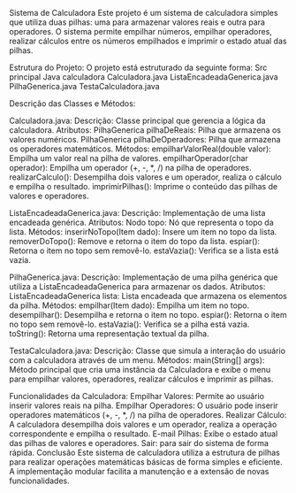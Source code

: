 Sistema de Calculadora
Este projeto é um sistema de calculadora simples que utiliza duas pilhas: uma para armazenar valores reais e outra para operadores. O sistema permite empilhar números, empilhar operadores, realizar cálculos entre os números empilhados e imprimir o estado atual das pilhas.

Estrutura do Projeto: 
O projeto está estruturado da seguinte forma: Src
principal
Java
calculadora
Calculadora.java
ListaEncadeadaGenerica.java
PilhaGenerica.java
TestaCalculadora.java

Descrição das Classes e Métodos:

Calculadora.java:
Descrição: Classe principal que gerencia a lógica da calculadora.
Atributos:
PilhaGenerica pilhaDeReais: Pilha que armazena os valores numéricos.
PilhaGenerica pilhaDeOperadores: Pilha que armazena os operadores matemáticos.
Métodos:
empilharValorReal(double valor): Empilha um valor real na pilha de valores.
empilharOperador(char operador): Empilha um operador (+, -, *, /) na pilha de operadores.
realizarCalculo(): Desempilha dois valores e um operador, realiza o cálculo e empilha o resultado.
imprimirPilhas(): Imprime o conteúdo das pilhas de valores e operadores.

ListaEncadeadaGenerica.java:
Descrição: Implementação de uma lista encadeada genérica.
Atributos:
Nodo topo: Nó que representa o topo da lista.
Métodos:
inserirNoTopo(Item dado): Insere um item no topo da lista.
removerDoTopo(): Remove e retorna o item do topo da lista.
espiar(): Retorna o item no topo sem removê-lo.
estaVazia(): Verifica se a lista está vazia.

PilhaGenerica.java:
Descrição: Implementação de uma pilha genérica que utiliza a ListaEncadeadaGenerica para armazenar os dados.
Atributos:
ListaEncadeadaGenerica lista: Lista encadeada que armazena os elementos da pilha.
Métodos:
empilhar(Item dado): Empilha um item no topo.
desempilhar(): Desempilha e retorna o item no topo.
espiar(): Retorna o item no topo sem removê-lo.
estaVazia(): Verifica se a pilha está vazia.
toString(): Retorna uma representação textual da pilha.

TestaCalculadora.java:
Descrição: Classe que simula a interação do usuário com a calculadora através de um menu.
Métodos:
main(String[] args): Método principal que cria uma instância da Calculadora e exibe o menu para empilhar valores, operadores, realizar cálculos e imprimir as pilhas.

Funcionalidades da Calculadora:
Empilhar Valores: Permite ao usuário inserir valores reais na pilha.
Empilhar Operadores: O usuário pode inserir operadores matemáticos (+, -, *, /) na pilha de operadores.
Realizar Cálculo: A calculadora desempilha dois valores e um operador, realiza a operação correspondente e empilha o resultado.
E-mail Pilhas: Exibe o estado atual das pilhas de valores e operadores.
Sair: para sair do sistema de forma rápida.
Conclusão Este sistema de calculadora utiliza a estrutura de pilhas para realizar operações matemáticas básicas de forma simples e eficiente. A implementação modular facilita a manutenção e a extensão de novas funcionalidades.
